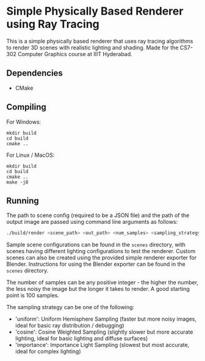 # Simple Physically Based Renderer using Ray Tracing

This is a simple physically based renderer that uses ray tracing algorithms to render 3D scenes with realistic lighting and shading. Made for the CS7-302 Computer Graphics course at IIIT Hyderabad.

## Dependencies

- CMake

## Compiling

For Windows:

```
mkdir build
cd build
cmake ..
```

For Linux / MacOS:

```
mkdir build
cd build
cmake ..
make -j8
```

## Running

The path to scene config (required to be a JSON file) and the path of the output image are passed using command line arguments as follows:
```bash
./build/render <scene_path> <out_path> <num_samples> <sampling_strategy>
```

Sample scene configurations can be found in the `scenes` directory, with scenes having different lighting configurations to test the renderer. Custom scenes can also be created using the provided simple renderer exporter for Blender. Instructions for using the Blender exporter can be found in the `scenes` directory.

The number of samples can be any positive integer - the higher the number, the less noisy the image but the longer it takes to render. A good starting point is 100 samples.

The sampling strategy can be one of the following:
- 'uniform': Uniform Hemisphere Sampling (faster but more noisy images, ideal for basic ray distribution / debugging)
- 'cosine': Cosine Weighted Sampling (slightly slower but more accurate lighting, ideal for basic lighting and diffuse surfaces)
- 'importance': Importance Light Sampling (slowest but most accurate, ideal for complex lighting)
